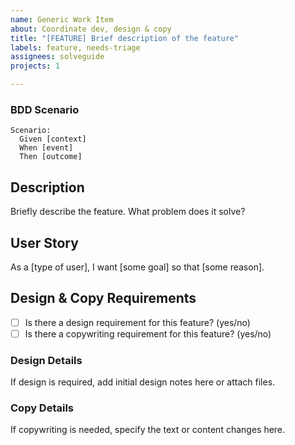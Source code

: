 ```yaml
---
name: Generic Work Item
about: Coordinate dev, design & copy
title: "[FEATURE] Brief description of the feature"
labels: feature, needs-triage
assignees: solveguide
projects: 1

---
```


### BDD Scenario
```gherkin
Scenario: 
  Given [context]
  When [event]
  Then [outcome]
  ```

## Description
Briefly describe the feature. What problem does it solve?

## User Story
As a [type of user], I want [some goal] so that [some reason].

## Design & Copy Requirements
- [ ] Is there a design requirement for this feature? (yes/no)
- [ ] Is there a copywriting requirement for this feature? (yes/no)

### Design Details
If design is required, add initial design notes here or attach files.

### Copy Details
If copywriting is needed, specify the text or content changes here.